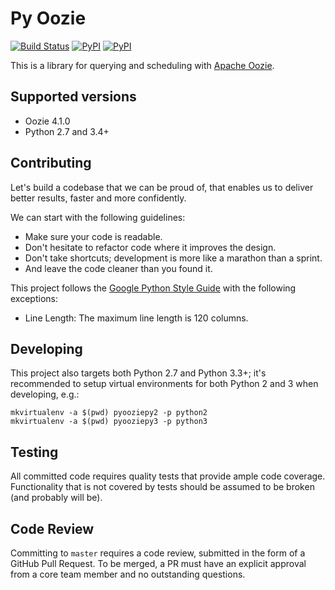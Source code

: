 # Py Oozie

[![Build Status](https://travis-ci.org/Shopify/pyoozie.svg?branch=master)](https://travis-ci.org/Shopify/pyoozie)
[![PyPI](https://img.shields.io/pypi/v/nine.svg)](https://pypi.python.org/pypi/pyoozie)
[![PyPI](https://img.shields.io/pypi/pyversions/pyoozie.svg)](https://pypi.python.org/pypi/pyoozie)

This is a library for querying and scheduling with [Apache Oozie](https://oozie.apache.org/).

## Supported versions

- Oozie 4.1.0
- Python 2.7 and 3.4+

## Contributing

Let's build a codebase that we can be proud of, that enables us to deliver better results, faster and more confidently.

We can start with the following guidelines:

- Make sure your code is readable.
- Don't hesitate to refactor code where it improves the design.
- Don't take shortcuts; development is more like a marathon than a sprint.
- And leave the code cleaner than you found it.

This project follows the [Google Python Style Guide](http://google.github.io/styleguide/pyguide.html) with the following
exceptions:
- Line Length: The maximum line length is 120 columns.

## Developing
This project also targets both Python 2.7 and Python 3.3+; it's recommended to setup virtual environments for both
Python 2 and 3 when developing, e.g.:

```
mkvirtualenv -a $(pwd) pyooziepy2 -p python2
mkvirtualenv -a $(pwd) pyooziepy3 -p python3
```

## Testing

All committed code requires quality tests that provide ample code coverage. Functionality that is not covered by tests
should be assumed to be broken (and probably will be).

## Code Review

Committing to `master` requires a code review, submitted in the form of a GitHub Pull Request. To be merged, a PR must
have an explicit approval from a core team member and no outstanding questions.